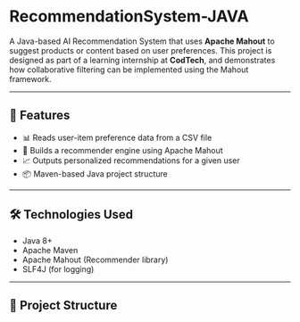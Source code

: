 # RecommendationSystem-JAVA

A Java-based AI Recommendation System that uses **Apache Mahout** to suggest products or content based on user preferences. This project is designed as part of a learning internship at **CodTech**, and demonstrates how collaborative filtering can be implemented using the Mahout framework.

---

## 🚀 Features

- 📊 Reads user-item preference data from a CSV file
- 🤖 Builds a recommender engine using Apache Mahout
- 📈 Outputs personalized recommendations for a given user
- 📦 Maven-based Java project structure

---

## 🛠 Technologies Used

- Java 8+
- Apache Maven
- Apache Mahout (Recommender library)
- SLF4J (for logging)

---

## 📁 Project Structure


